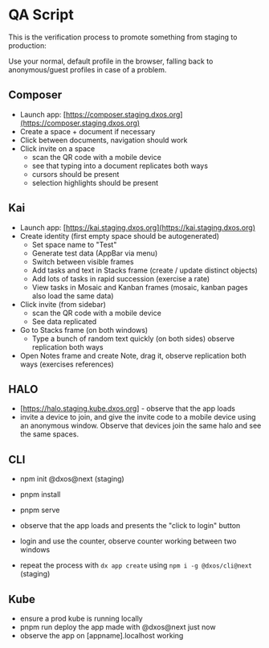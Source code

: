 # QA Script

This is the verification process to promote something from staging to production:

Use your normal, default profile in the browser, falling back to anonymous/guest profiles in case of a problem.

## Composer

- Launch app: [https://composer.staging.dxos.org](https://composer.staging.dxos.org)
- Create a space + document if necessary
- Click between documents, navigation should work
- Click invite on a space
  - scan the QR code with a mobile device
  - see that typing into a document replicates both ways
  - cursors should be present
  - selection highlights should be present

## Kai

- Launch app: [https://kai.staging.dxos.org](https://kai.staging.dxos.org)
- Create identity (first empty space should be autogenerated)
  - Set space name to "Test"
  - Generate test data (AppBar via menu)
  - Switch between visible frames
  - Add tasks and text in Stacks frame (create / update distinct objects)
  - Add lots of tasks in rapid succession (exercise a rate)
  - View tasks in Mosaic and Kanban frames (mosaic, kanban pages also load the same data)
- Click invite (from sidebar)
  - scan the QR code with a mobile device
  - See data replicated
- Go to Stacks frame (on both windows)
  - Type a bunch of random text quickly (on both sides) observe replication both ways
- Open Notes frame and create Note, drag it, observe replication both ways (exercises references)

## HALO

- [https://halo.staging.kube.dxos.org] - observe that the app loads
- invite a device to join, and give the invite code to a mobile device using an anonymous window. Observe that devices join the same halo and see the same spaces.

## CLI

- npm init @dxos@next (staging)
- pnpm install
- pnpm serve
- observe that the app loads and presents the "click to login" button
- login and use the counter, observe counter working between two windows

- repeat the process with `dx app create` using `npm i -g @dxos/cli@next` (staging)

## Kube

- ensure a prod kube is running locally
- pnpm run deploy the app made with @dxos@next just now
- observe the app on [appname].localhost working
